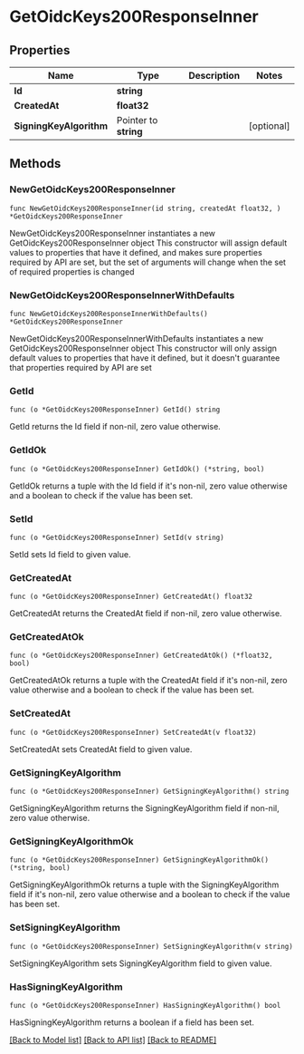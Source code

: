 # GetOidcKeys200ResponseInner

## Properties

Name | Type | Description | Notes
------------ | ------------- | ------------- | -------------
**Id** | **string** |  | 
**CreatedAt** | **float32** |  | 
**SigningKeyAlgorithm** | Pointer to **string** |  | [optional] 

## Methods

### NewGetOidcKeys200ResponseInner

`func NewGetOidcKeys200ResponseInner(id string, createdAt float32, ) *GetOidcKeys200ResponseInner`

NewGetOidcKeys200ResponseInner instantiates a new GetOidcKeys200ResponseInner object
This constructor will assign default values to properties that have it defined,
and makes sure properties required by API are set, but the set of arguments
will change when the set of required properties is changed

### NewGetOidcKeys200ResponseInnerWithDefaults

`func NewGetOidcKeys200ResponseInnerWithDefaults() *GetOidcKeys200ResponseInner`

NewGetOidcKeys200ResponseInnerWithDefaults instantiates a new GetOidcKeys200ResponseInner object
This constructor will only assign default values to properties that have it defined,
but it doesn't guarantee that properties required by API are set

### GetId

`func (o *GetOidcKeys200ResponseInner) GetId() string`

GetId returns the Id field if non-nil, zero value otherwise.

### GetIdOk

`func (o *GetOidcKeys200ResponseInner) GetIdOk() (*string, bool)`

GetIdOk returns a tuple with the Id field if it's non-nil, zero value otherwise
and a boolean to check if the value has been set.

### SetId

`func (o *GetOidcKeys200ResponseInner) SetId(v string)`

SetId sets Id field to given value.


### GetCreatedAt

`func (o *GetOidcKeys200ResponseInner) GetCreatedAt() float32`

GetCreatedAt returns the CreatedAt field if non-nil, zero value otherwise.

### GetCreatedAtOk

`func (o *GetOidcKeys200ResponseInner) GetCreatedAtOk() (*float32, bool)`

GetCreatedAtOk returns a tuple with the CreatedAt field if it's non-nil, zero value otherwise
and a boolean to check if the value has been set.

### SetCreatedAt

`func (o *GetOidcKeys200ResponseInner) SetCreatedAt(v float32)`

SetCreatedAt sets CreatedAt field to given value.


### GetSigningKeyAlgorithm

`func (o *GetOidcKeys200ResponseInner) GetSigningKeyAlgorithm() string`

GetSigningKeyAlgorithm returns the SigningKeyAlgorithm field if non-nil, zero value otherwise.

### GetSigningKeyAlgorithmOk

`func (o *GetOidcKeys200ResponseInner) GetSigningKeyAlgorithmOk() (*string, bool)`

GetSigningKeyAlgorithmOk returns a tuple with the SigningKeyAlgorithm field if it's non-nil, zero value otherwise
and a boolean to check if the value has been set.

### SetSigningKeyAlgorithm

`func (o *GetOidcKeys200ResponseInner) SetSigningKeyAlgorithm(v string)`

SetSigningKeyAlgorithm sets SigningKeyAlgorithm field to given value.

### HasSigningKeyAlgorithm

`func (o *GetOidcKeys200ResponseInner) HasSigningKeyAlgorithm() bool`

HasSigningKeyAlgorithm returns a boolean if a field has been set.


[[Back to Model list]](../README.md#documentation-for-models) [[Back to API list]](../README.md#documentation-for-api-endpoints) [[Back to README]](../README.md)


